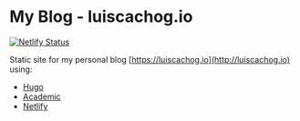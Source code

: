 # My Blog - luiscachog.io

[![Netlify Status](https://api.netlify.com/api/v1/badges/ee03253e-7d3e-45ab-83b6-979d6963dfeb/deploy-status)](https://app.netlify.com/sites/luiscachog-io/deploys)

Static site for my personal blog [https://luiscachog.io](http://luiscachog.io) using:

- [Hugo](http://gohugo.io/)
- [Academic](https://sourcethemes.com/academic/)
- [Netlify](https://netlify.com)
